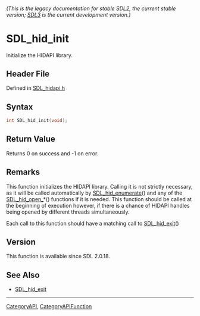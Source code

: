 ###### (This is the legacy documentation for stable SDL2, the current stable version; [SDL3](https://wiki.libsdl.org/SDL3/) is the current development version.)
# SDL_hid_init

Initialize the HIDAPI library.

## Header File

Defined in [SDL_hidapi.h](https://github.com/libsdl-org/SDL/blob/SDL2/include/SDL_hidapi.h)

## Syntax

```c
int SDL_hid_init(void);

```

## Return Value

Returns 0 on success and -1 on error.

## Remarks

This function initializes the HIDAPI library. Calling it is not strictly
necessary, as it will be called automatically by
[SDL_hid_enumerate](SDL_hid_enumerate)() and any of the
[SDL_hid_open_](SDL_hid_open_)*() functions if it is needed. This function
should be called at the beginning of execution however, if there is a
chance of HIDAPI handles being opened by different threads simultaneously.

Each call to this function should have a matching call to
[SDL_hid_exit](SDL_hid_exit)()

## Version

This function is available since SDL 2.0.18.

## See Also

- [SDL_hid_exit](SDL_hid_exit)

----
[CategoryAPI](CategoryAPI), [CategoryAPIFunction](CategoryAPIFunction)

